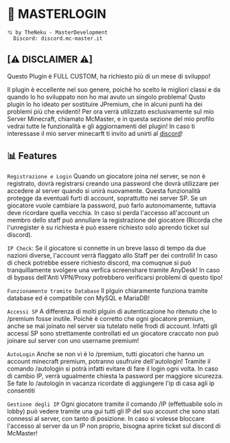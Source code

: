 # 🚀 MASTERLOGIN

```
💘 by TheNeku - MasterDevelopment
  Discord: discord.mc-master.it
```

## [⚠ DISCLAIMER ⚠]
Questo Plugin è FULL CUSTOM, ha richiesto più di un mese di sviluppo!

Il plugin è eccellente nel suo genere, poichè ho scelto le migliori classi e da quando lo ho sviluppato non ho mai avuto un singolo problema!
Qusto plugin lo ho ideato per sostituire JPremium, che in alcuni punti ha dei problemi più che evidenti!
Per ora verrà utilizzato esclusivamente sul mio Server Minecraft, chiamato McMaster, e in questa sezione del mio profilo vedrai tutte le funzionalità e gli aggiornamenti del plugin!
In caso ti interessase il mio server minecarft ti invito ad unirti al [discord](https://discord.gg/mc-master)!


## 📊 Features

`Registrazione e Login` Quando un giocatore joina nel server, se non è registrato, dovrà registrarsi creando una password che dovrà utilizzare per accedere al server quando si unirà nuovamente. Questa funzionalità protegge da eventuali furti di account, soprattutto nei server SP. Se un giocatore vuole cambiare la password, può farlo autonomamente, tuttavia deve ricordare quella vecchia. In caso si perda l'accesso all'account un membro dello staff può annullare la registrazione del giocatore (Ricorda che l'unregister è su richiesta è può essere richiesto solo aprendo ticket sul discord).

`IP Check`: Se il giocatore si connette in un breve lasso di tempo da due nazioni diverse, l'account verrà flaggato allo Staff per dei controlli! In caso di check potrebbe essere richiesto discord, ma comuqnue si può tranquillamente svolgere una verfica screenshare tramite AnyDesk! In caso di bypass dell'Anti VPN/Proxy potrebbero verificarsi problemi di questo tipo!

`Funzionamento tramite Database` Il plguin chiaramente funziona tramite database ed è compatibile con MySQL e MariaDB!

`Accessi SP` A differenza di molti plguin di autenticazione ho ritenuto che lo /premium fosse inutile. Poichè è corretto che ogni giocatore premium, anche se mai joinato nel server sia tutelato nelle frodi di account. Infatti gli accessi SP sono strettamente controllati ed un giocatore craccato non può joinare sul server con uno username premium! 

`AutoLogin` Anche se non vi è lo /premium, tutti giocatori che hanno un account minecraft premium, potranno usufruire dell'autologin! Tramite il comando /autologin si potrà infatti evitare di fare il login ogni volta.
In caso di cambio IP, verrà ugualmente chiesta la password per maggiore sicurezza. Se fate lo /autologin in vacanza ricordate di aggiungere l'ip di casa agli ip consentiti

`Gestione degli IP` Ogni giocatore tramite il comando /IP (effettuabile solo in lobby) può vedere tramite una gui tutti gli IP del suo account che sono stati connessi al server, con tanto di posizione. In caso si volesse bloccare l'accesso al server da un IP non proprio, bisogna aprire ticket sul discord di McMaster!

